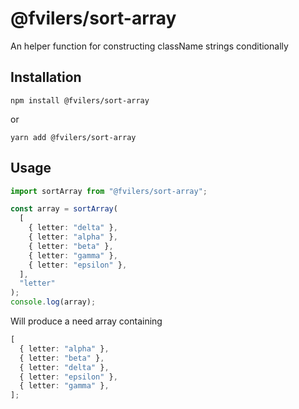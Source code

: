 # @fvilers/sort-array

An helper function for constructing className strings conditionally

## Installation

```
npm install @fvilers/sort-array
```

or

```
yarn add @fvilers/sort-array
```

## Usage

```ts
import sortArray from "@fvilers/sort-array";

const array = sortArray(
  [
    { letter: "delta" },
    { letter: "alpha" },
    { letter: "beta" },
    { letter: "gamma" },
    { letter: "epsilon" },
  ],
  "letter"
);
console.log(array);
```

Will produce a need array containing

```ts
[
  { letter: "alpha" },
  { letter: "beta" },
  { letter: "delta" },
  { letter: "epsilon" },
  { letter: "gamma" },
];
```
